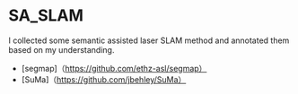 # SA_SLAM
I collected some semantic assisted laser SLAM method and annotated them based on my understanding.

* [segmap]（https://github.com/ethz-asl/segmap）
* [SuMa]（https://github.com/jbehley/SuMa）
